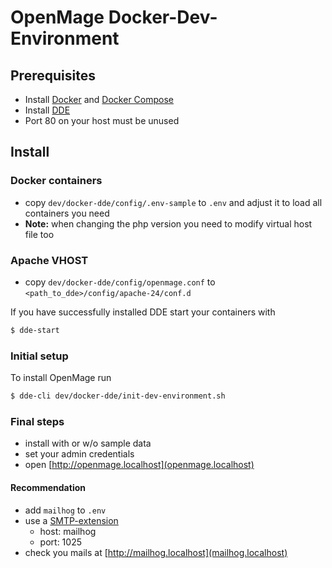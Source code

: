 # OpenMage Docker-Dev-Environment

## Prerequisites
- Install [Docker](https://docs.docker.com/get-docker/) and [Docker Compose](https://docs.docker.com/compose/install/)
- Install [DDE](https://github.com/sandstein/docker-dev-environment)
- Port 80 on your host must be unused

## Install

### Docker containers
- copy `dev/docker-dde/config/.env-sample` to `.env` and adjust it to load all containers you need
- __Note:__ when changing the php version you need to modify virtual host file too

### Apache VHOST

- copy `dev/docker-dde/config/openmage.conf` to `<path_to_dde>/config/apache-24/conf.d`

If you have successfully installed DDE start your containers with

```bash
$ dde-start
```

### Initial setup
To install OpenMage run

```bash
$ dde-cli dev/docker-dde/init-dev-environment.sh
```

### Final steps
- install with or w/o sample data
- set your admin credentials
- open [http://openmage.localhost](openmage.localhost)

#### Recommendation

- add `mailhog` to `.env`
- use a [SMTP-extension](https://github.com/aschroder/Magento-SMTP-Pro-Email-Extension])
  - host: mailhog
  - port: 1025
- check you mails at [http://mailhog.localhost](mailhog.localhost)